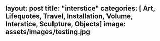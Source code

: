 
layout: post
title:  "interstice"
categories: [ Art, Lifequotes, Travel, Installation, Volume, Interstice, Sculpture, Objects]
image: assets/images/testing.jpg
---
